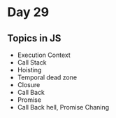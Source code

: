 # Day 29

## Topics in JS

- Execution Context
- Call Stack
- Hoisting
- Temporal dead zone
- Closure
- Call Back
- Promise
- Call Back hell, Promise Chaning